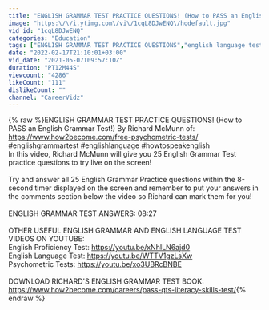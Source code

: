 ```yaml
---
title: "ENGLISH GRAMMAR TEST PRACTICE QUESTIONS! (How to PASS an English Grammar Test!)"
image: "https:\/\/i.ytimg.com\/vi\/1cqL8DJwENQ\/hqdefault.jpg"
vid_id: "1cqL8DJwENQ"
categories: "Education"
tags: ["ENGLISH GRAMMAR TEST PRACTICE QUESTIONS","english language test","How do I pass a grammar exam"]
date: "2022-02-17T21:10:01+03:00"
vid_date: "2021-05-07T09:57:10Z"
duration: "PT12M44S"
viewcount: "4286"
likeCount: "111"
dislikeCount: ""
channel: "CareerVidz"
---
```

{% raw %}ENGLISH GRAMMAR TEST PRACTICE QUESTIONS! (How to PASS an English Grammar Test!) By Richard McMunn of: <a rel="nofollow" target="blank" href="https://www.how2become.com/free-psychometric-tests/">https://www.how2become.com/free-psychometric-tests/</a><br />#englishgrammartest #englishlanguage #howtospeakenglish<br />In this video, Richard McMunn will give you 25 English Grammar Test practice questions to try live on the screen!<br /><br />Try and answer all 25 English Grammar Practice questions within the 8-second timer displayed on the screen and remember to put your answers in the comments section below the video so Richard can mark them for you!<br /><br />ENGLISH GRAMMAR TEST ANSWERS: 08:27<br /><br />OTHER USEFUL ENGLISH GRAMMAR AND ENGLISH LANGUAGE TEST VIDEOS ON YOUTUBE:<br />English Proficiency Test: <a rel="nofollow" target="blank" href="https://youtu.be/xNhILN6ajd0">https://youtu.be/xNhILN6ajd0</a><br />English Language Test: <a rel="nofollow" target="blank" href="https://youtu.be/WTTV1gzLsXw">https://youtu.be/WTTV1gzLsXw</a><br />Psychometric Tests: <a rel="nofollow" target="blank" href="https://youtu.be/xo3UBRcBNBE">https://youtu.be/xo3UBRcBNBE</a><br /><br />DOWNLOAD RICHARD'S ENGLISH GRAMMAR TEST BOOK:<br /><a rel="nofollow" target="blank" href="https://www.how2become.com/careers/pass-qts-literacy-skills-test/">https://www.how2become.com/careers/pass-qts-literacy-skills-test/</a>{% endraw %}
